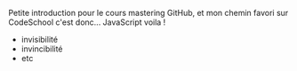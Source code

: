 Petite introduction pour le cours mastering GitHub, et mon chemin favori sur CodeSchool c'est donc... JavaScript voila !
* invisibilité
* invincibilité
* etc
